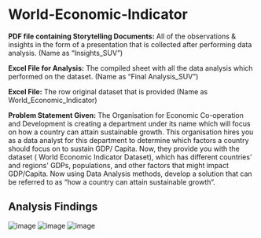 # World-Economic-Indicator

**PDF file containing Storytelling Documents:** All of the observations & insights in the form of a presentation that is collected after performing data analysis. (Name as “Insights_SUV”)

**Excel File for Analysis:** The compiled sheet with all the data analysis which performed on the dataset. (Name as “Final Analysis_SUV”)

**Excel File:** The row original dataset that is provided (Name as World_Economic_Indicator)

**Problem Statement Given:**
The Organisation for Economic Co-operation and Development is creating a
department under its name which will focus on how a country can attain sustainable
growth. This organisation hires you as a data analyst for this department to
determine which factors a country should focus on to sustain GDP/ Capita.
Now, they provide you with the dataset ( World Economic Indicator Dataset), which
has different countries' and regions' GDPs, populations, and other factors that might
impact GDP/Capita. Now using Data Analysis methods, develop a solution that can
be referred to as “how a country can attain sustainable growth“.

## Analysis Findings 
![image](https://github.com/Data-Engineering-SUV/World-Economic-Indicator/assets/106040176/5584116d-26af-4834-9cab-be670239e393)
![image](https://github.com/Data-Engineering-SUV/World-Economic-Indicator/assets/106040176/d4f67658-3f72-4007-a5f2-7b44a5c1d9ec)
![image](https://github.com/Data-Engineering-SUV/World-Economic-Indicator/assets/106040176/61553948-bb9b-4875-a908-4acc4856f76b)


